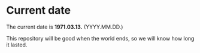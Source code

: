 # Current date

The current date is **1971.03.13.** (YYYY.MM.DD.)

This repository will be good when the world ends, so we will know how long it lasted.